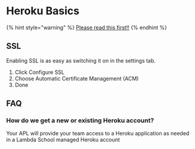 # Heroku Basics

{% hint style="warning" %}
[Please read this first!!](https://docs.labs.lambdaschool.com/guides/always-read-this-first)
{% endhint %}

## SSL

Enabling SSL is as easy as switching it on in the settings tab.

1. Click Configure SSL
2. Choose Automatic Certificate Management \(ACM\)
3. Done

## FAQ

### How do we get a new or existing Heroku account?

Your APL will provide your team access to a Heroku application as needed in
a Lambda School managed Heroku account
